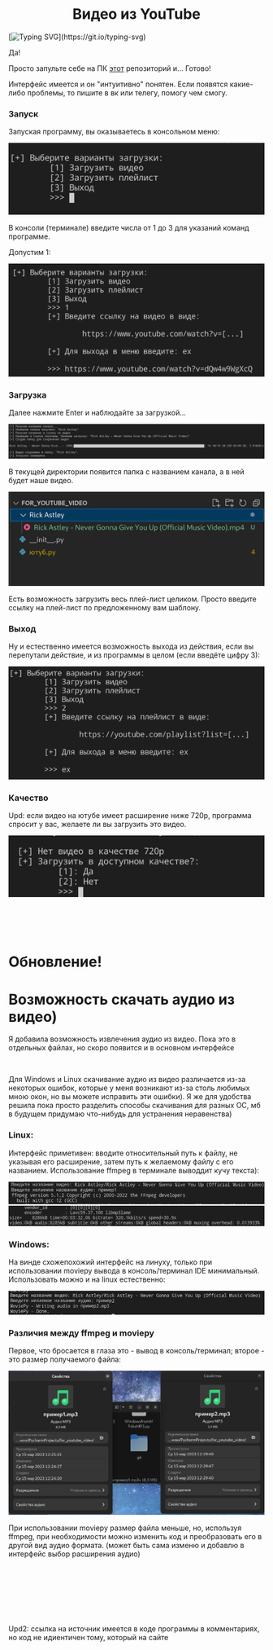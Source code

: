<h1 align='center'>Видео из YouTube</h1>

[![Typing SVG](https://readme-typing-svg.herokuapp.com?color=FF9999&lines=%D0%97%D0%B0%D0%B3%D1%80%D1%83%D0%B7%D0%B8%D1%82%D1%8C+%D0%B2%D0%B8%D0%B4%D0%B5%D0%BE+%D0%B8%D0%B7+YouTube+?)](https://git.io/typing-svg)
<p>Да!</p>
<p>Просто запульте себе на ПК <a href='https://github.com/divanys/for_youtube_video'> этот</a> репозиторий и... Готово!</p>
<p>Интерфейс имеется и он "интуитивно" понятен. Если появятся какие-либо проблемы, то пишите в вк или телегу, помогу чем смогу.</p>
<div class='interface'>
  <h3>Запуск</h3>
  <p>Запуская программу, вы оказываетесь в консольном меню:</p>
    <img src='https://github.com/divanys/for_youtube_video/blob/master/forPhoto/%D0%BD%D0%B0%D1%87%D0%B0%D0%BB%D0%BE.png'>
  <p>В консоли (терминале) введите числа от 1 до 3 для указаний команд программе.</p>
  <p>Допустим 1:</p>
    <img src='https://github.com/divanys/for_youtube_video/blob/master/forPhoto/%D0%B2%D0%B2%D0%BE%D0%B4%D0%A1%D1%81%D1%8B%D0%BB%D0%BA%D0%B8%D0%9D%D0%B0%D0%92%D0%B8%D0%B4%D0%B5%D0%BE.png'>
  <h3>Загрузка</h3>
  <p>Далее нажмите Enter и наблюдайте за загрузкой...</p>
    <img src='https://github.com/divanys/for_youtube_video/blob/master/forPhoto/%D0%B7%D0%B0%D0%B3%D1%80%D1%83%D0%B7%D0%BA%D0%B0.png'>
  <p>В текущей директории появится папка с названием канала, а в ней будет наше видео.</p>
    <img src='https://github.com/divanys/for_youtube_video/blob/master/forPhoto/%D0%B4%D0%B8%D1%80%D0%B5%D0%BA%D1%82%D0%BE%D1%80%D0%B8%D1%8F.png'>
  <p>Есть возможность загрузить весь плей-лист целиком. Просто введите ссылку на плей-лист по предложенному вам шаблону.</p>
  <h3>Выход</h3>
  <p>Ну и естественно имеется возможность выхода из действия, если вы перепутали действие, и из программы в целом (если введёте цифру 3):</p>
    <img src='https://github.com/divanys/for_youtube_video/blob/master/forPhoto/%D0%B2%D1%8B%D1%85%D0%BE%D0%B4%D0%98%D0%B7%D0%94%D0%B5%D0%B9%D1%81%D1%82%D0%B2%D0%B8%D1%8F.png'>
  <h3>Качество</h3>
<p>Upd: если видео на ютубе имеет расширение ниже 720p, программа спросит у вас, желаете ли вы загрузить это видео.</p>
    <img src='https://github.com/divanys/for_youtube_video/blob/master/forPhoto/%D0%BA%D0%B0%D1%87%D0%B5%D1%81%D1%82%D0%B2%D0%BE.png'>
</div>
<br>
<br>
<br>
<br>
<div class='mp3'>
  <h1>Обновление!</h1>
  <h1>Возможность скачать аудио из видео)</h1>
  <p>Я добавила возможность извлечения аудио из видео. Пока это в отдельных файлах, но скоро появится и в основном интерфейсе</p><br>
  <p>Для Windows и Linux скачивание аудио из видео различается из-за некоторых ошибок, которые у меня возникают из-за столь любимых мною окон, но вы можете исправить эти ошибки). Я же для удобства решила пока просто разделить способы скачивания для разных ОС, мб в будущем придумаю что-нибудь для устранения неравенства)</p>
  <h3>Linux: </h3>
  <p>Интерфейс приметивен: вводите относительный путь к файлу, не указывая его расширение, затем путь к желаемому файлу с его названием. Использование ffmpeg в терминале выводдит кучу текста):</p>
  <img src='https://github.com/divanys/for_youtube_video/blob/master/forPhoto/1linuxDownloadMP3.png'><br>
  <img src='https://github.com/divanys/for_youtube_video/blob/master/forPhoto/2LinuxDownloadMP3.png'>
  <h3>Windows: </h3>
  <p>На винде схожепохожий интерфейс на линуху, только при использовании moviepy вывода в консоль/терминал IDE минимальный. Использовать можно и на linux естественно:</p>
  <img src='https://github.com/divanys/for_youtube_video/blob/master/forPhoto/windowsDownloadMP3.png'>
  <h3>Различия между ffmpeg и moviepy</h3>
  <p>Первое, что бросается в глаза это - вывод в консоль/терминал; второе - это размер получаемого файла:</p>
  <img src='https://github.com/divanys/for_youtube_video/blob/master/forPhoto/differences.png'>
  <p>При использовании moviepy размер файла меньше, но, используя ffmpeg, при необходимости можно изменить код и преобразовать его в другой вид аудио формата. (может быть сама изменю и добавлю в интерфейс выбор расширения аудио)</p>
 </div>
<br>
<br>
<br>
<br>
<br>
<br>
<p>Upd2: ссылка на источник имеется в коде программы в комментариях, но код не идиентичен тому, который на сайте</p>
